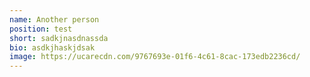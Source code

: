 ```yaml
---
name: Another person
position: test
short: sadkjnasdnassda
bio: asdkjhaskjdsak
image: https://ucarecdn.com/9767693e-01f6-4c61-8cac-173edb2236cd/
---
```

